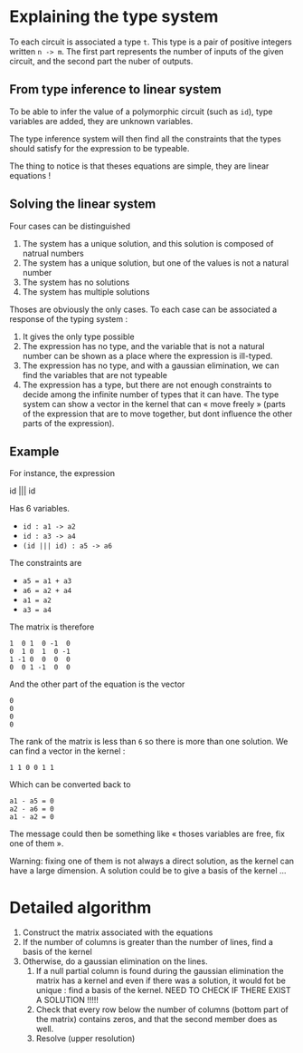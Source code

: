 
# Explaining the type system

To each circuit is associated a type `t`. This type is a pair 
of positive integers written `n -> m`. The first part represents 
the number of inputs of the given circuit, and the second part 
the nuber of outputs.

## From type inference to linear system 

To be able to infer the value of a polymorphic circuit (such as `id`),
type variables are added, they are unknown variables.

The type inference system will then find all the constraints that 
the types should satisfy for the expression to be typeable.

The thing to notice is that theses equations are simple, they are 
linear equations !

## Solving the linear system

Four cases can be distinguished 

1. The system has a unique solution, and this solution is composed of 
natrual numbers
2. The system has a unique solution, but one of the values is not 
a natural number
3. The system has no solutions
4. The system has multiple solutions

Thoses are obviously the only cases. To each case can be associated a 
response of the typing system :

1. It gives the only type possible 
2. The expression has no type, and the variable that is not a natural 
number can be shown as a place where the expression is ill-typed.
3. The expression has no type, and with a gaussian elimination, we can 
find the variables that are not typeable
4. The expression has a type, but there are not enough constraints
to decide among the infinite number of types that it can have. The 
type system can show a vector in the kernel that can « move freely »
(parts of the expression that are to move together, but dont influence 
the other parts of the expression).


## Example 

For instance, the expression 

id ||| id

Has 6 variables.

* `id : a1 -> a2`
* `id : a3 -> a4`
* `(id ||| id) : a5 -> a6`

The constraints are

* `a5 = a1 + a3`
* `a6 = a2 + a4` 
* `a1 = a2`
* `a3 = a4`

The matrix is therefore

```
1  0 1  0 -1  0
0  1 0  1  0 -1
1 -1 0  0  0  0
0  0 1 -1  0  0
```

And the other part of the equation is 
the vector

```
0
0
0
0
```

The rank of the matrix is less than `6` so there is 
more than one solution. We can find a vector in the 
kernel :

```
1 1 0 0 1 1
```

Which can be converted back to 

```
a1 - a5 = 0
a2 - a6 = 0
a1 - a2 = 0
```

The message could then be something like « thoses variables
are free, fix one of them ». 

Warning: fixing one of them is not always a direct solution,
as the kernel can have a large dimension. A solution 
could be to give a basis of the kernel ... 

# Detailed algorithm

1. Construct the matrix associated with the equations 
2. If the number of columns is greater than the number of lines, find a basis of the kernel
3. Otherwise, do a gaussian elimination on the lines.
    1. If a null partial column is found during the gaussian elimination the matrix has a kernel and 
        even if there was a solution, it would fot be unique : find a basis of the kernel. 
        NEED TO CHECK IF THERE EXIST A SOLUTION !!!!!
    2. Check that every row below the number of columns (bottom part of the matrix) contains zeros, and that the 
       second member does as well.
    3. Resolve (upper resolution) 
